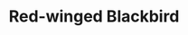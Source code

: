 ---
layout: post
title: Red-winged Blackbird
permalink: bird/red-winged-blackbird
bird:
  name: Red-Winged Black Bird
  latin-name: Agelaius phoeniceus
  frequency: occasionally
  season: summer
  page_url: "https://commons.wikimedia.org/wiki/File:Red-winged_Blackbird_-_Flickr_-_treegrow_(14).jpg"
  image: https://res.cloudinary.com/fergd/image/upload/q_auto/v1640205436/Birds/Red-winged_Blackbird_-_Flickr_-_treegrow__14.jpg
  caption: "A Red-Winged Blackbird is perched on some bull rushes."
---